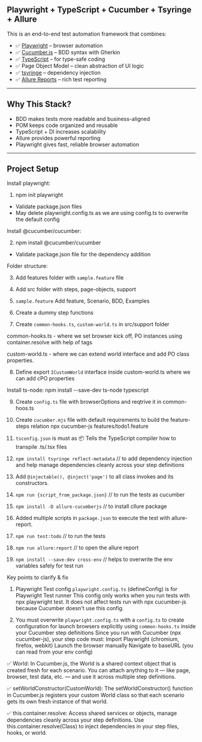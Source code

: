 ## Playwright + TypeScript + Cucumber + Tsyringe + Allure

This is an end-to-end test automation framework that combines:

- ✅ [Playwright](https://playwright.dev/) – browser automation
- ✅ [Cucumber.js](https://github.com/cucumber/cucumber-js) – BDD syntax with Gherkin
- ✅ [TypeScript](https://www.typescriptlang.org/) – for type-safe coding
- ✅ Page Object Model – clean abstraction of UI logic
- ✅ [tsyringe](https://github.com/microsoft/tsyringe) – dependency injection
- ✅ [Allure Reports](https://docs.qameta.io/allure/) – rich test reporting

---

## Why This Stack?

- BDD makes tests more readable and business-aligned
- POM keeps code organized and reusable
- TypeScript + DI increases scalability
- Allure provides powerful reporting
- Playwright gives fast, reliable browser automation

---

## Project Setup

Install playwright:
1. npm init playwright
- Validate package.json files
- May delete playwright.config.ts as we are using config.ts to overwrite the default config

Install @cucumber/cucumber:

2. npm install @cucumber/cucumber
- Validate package.json file for the dependency addition

Folder structure:

3. Add features folder with `sample.feature` file
4. Add src folder with steps, page-objects, support

5. `sample.feature` Add feature, Scenario, BDD, Examples
6. Create a dummy step functions

7. Create `common-hooks.ts`, `custom-world.ts` in src/support folder

common-hooks.ts - where we set browser kick off,  PO instances using container.resolve with help of tags

custom-world.ts - where we can extend world interface and add PO class properties.

8. Define export `ICustomWorld` interface inside custom-world.ts where we can add cPO properties

Install ts-node:
npm install --save-dev ts-node typescript

9. Create `config.ts` file with browserOptions and reqtrive it in common-hoos.ts

10. Create `cucumber.mjs` file with default requirements to build the feature-steps relation
npx cucumber-js features/todo1.feature

11. `tsconfig.json` is must as 📦 Tells the TypeScript compiler how to transpile .ts/.tsx files

12. `npm install tsyringe reflect-metadata` // to add dependency injection and help manage dependencies cleanly across your step definitions

13. Add `@injectable(), @inject('page')` to all class invokes and its constructors.

14. `npm run {script_from_package.json}` // to run the tests as cucumber

15. `npm install -D allure-cucumberjs` // to install cllure package
16. Added multiple scripts in `package.json` to execute the test with allure-report.
17. `npm run test:todo` // to run the tests
18. `npm run allure:report` // to open the allure report
19. `npm install --save-dev cross-env` // helps to overwrite the env variables safely for test run


Key points to clarify & fix
1. Playwright Test config `playwright.config.ts` (defineConfig) is for Playwright Test runner
This config only works when you run tests with npx playwright test.
It does not affect tests run with npx cucumber-js because Cucumber doesn't use this config.

2. You must overwrite `playwright.config.ts` with a `config.ts` to create configuration for launch browsers explicitly using `common-hooks.ts` inside your Cucumber step definitions
Since you run with Cucumber (npx cucumber-js), your step code must:
Import Playwright (chromium, firefox, webkit)
Launch the browser manually
Navigate to baseURL (you can read from your env config)

✅ World:
In Cucumber.js, the World is a shared context object that is created fresh for each scenario. You can attach anything to it — like page, browser, test data, etc. — and use it across multiple step definitions.

✅ setWorldConstructor(CustomWorld):
The setWorldConstructor() function in Cucumber.js registers your custom World class so that each scenario gets its own fresh instance of that world.

✅ this.container.resolve:
Access shared services or objects, manage dependencies cleanly across your step definitions.
Use this.container.resolve(Class) to inject dependencies in your step files, hooks, or world.

